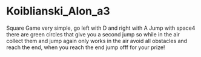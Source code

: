 # Koiblianski_Alon_a3

Square Game
very simple, go left with D and right with A
Jump with space4
there are green circles that give you a second jump so while in the air collect them and jump again only works in the air
avoid all obstacles and reach the end, when you reach the end jump offf for your prize!


